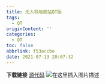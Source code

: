```yaml
---
title: 无人机地面站QT版
tags:
  - QT
originContent: ''
categories:
  - QT
toc: false
abbrlink: f53accbe
date: 2021-07-13 20:07:32
---
```


**下载链接**
[源代码](https://github.com/flyghost/creekwater)
![在这里插入图片描述](https://img-blog.csdnimg.cn/20190903161741537.png?x-oss-process=image/watermark,type_ZmFuZ3poZW5naGVpdGk,shadow_10,text_aHR0cHM6Ly9ibG9nLmNzZG4ubmV0L3FxXzIwMzE0MTMz,size_16,color_FFFFFF,t_70)